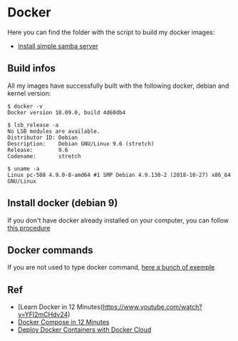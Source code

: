# Docker
Here you can find the folder with the script to build my docker images:

- [Install simple samba server](/samba/README.md)

## Build infos
All my images have successfully built with the following docker, debian and kernel version:

    $ docker -v
    Docker version 18.09.0, build 4d60db4

    $ lsb_release -a
    No LSB modules are available.
    Distributor ID: Debian
    Description:    Debian GNU/Linux 9.6 (stretch)
    Release:        9.6
    Codename:       stretch

    $ uname -a
    Linux pc-508 4.9.0-8-amd64 #1 SMP Debian 4.9.130-2 (2018-10-27) x86_64 GNU/Linux

## Install docker (debian 9)
If you don't have docker already installed on your computer, you can follow [this procedure](/INSTALL.md)

## Docker commands
If you are not used to type docker command, [here a bunch of exemple](/COMMAND.md)

## Ref
- [Learn Docker in 12 Minutes(https://www.youtube.com/watch?v=YFl2mCHdv24)
- [Docker Compose in 12 Minutes](https://www.youtube.com/watch?v=Qw9zlE3t8Ko)
- [Deploy Docker Containers with Docker Cloud](https://www.youtube.com/watch?v=F82K07NmRpk)
